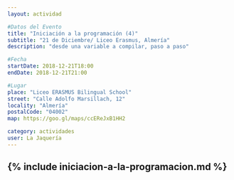 ```yaml
---
layout: actividad

#Datos del Evento
title: "Iniciación a la programación (4)"
subtitle: "21 de Diciembre/ Liceo Erasmus, Almería"
description: "desde una variable a compilar, paso a paso"

#Fecha
startDate: 2018-12-21T18:00
endDate: 2018-12-21T21:00

#Lugar
place: "Liceo ERASMUS Bilingual School"
street: "Calle Adolfo Marsillach, 12"
locality: "Almería"
postalCode: "04002"
map: https://goo.gl/maps/ccEReJxB1HH2

category: actividades
user: La Jaquería
---
```


{% include iniciacion-a-la-programacion.md %}
---


